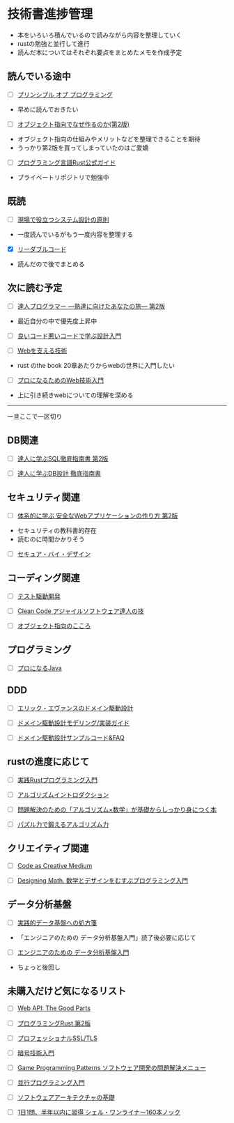 # 技術書進捗管理
- 本をいろいろ積んでいるので読みながら内容を整理していく
- rustの勉強と並行して進行
- 読んだ本についてはそれぞれ要点をまとめたメモを作成予定

## 読んでいる途中




- [ ] [プリンシプル オブ プログラミング](https://www.amazon.co.jp/%E3%83%97%E3%83%AA%E3%83%B3%E3%82%B7%E3%83%97%E3%83%AB-%E3%82%AA%E3%83%96-%E3%83%97%E3%83%AD%E3%82%B0%E3%83%A9%E3%83%9F%E3%83%B3%E3%82%B0-3%E5%B9%B4%E7%9B%AE%E3%81%BE%E3%81%A7%E3%81%AB%E8%BA%AB%E3%81%AB%E3%81%A4%E3%81%91%E3%81%9F%E3%81%84-%E4%B8%80%E7%94%9F%E5%BD%B9%E7%AB%8B%E3%81%A4101%E3%81%AE%E5%8E%9F%E7%90%86%E5%8E%9F%E5%89%87-ebook/dp/B071V7MY82/ref=sr_1_1?keywords=%E3%83%97%E3%83%AA%E3%83%B3%E3%82%B7%E3%83%97%E3%83%AB+%E3%82%AA%E3%83%96+%E3%83%97%E3%83%AD%E3%82%B0%E3%83%A9%E3%83%9F%E3%83%B3%E3%82%B0&qid=1647989010&s=books&sprefix=%E3%83%97%E3%83%AA%E3%83%B3%E3%82%B7%E3%83%97%E3%83%AB%2Cstripbooks%2C161&sr=1-1)

- 早めに読んでおきたい


- [ ] [オブジェクト指向でなぜ作るのか(第2版)](https://www.amazon.co.jp/%E3%82%AA%E3%83%96%E3%82%B8%E3%82%A7%E3%82%AF%E3%83%88%E6%8C%87%E5%90%91%E3%81%A7%E3%81%AA%E3%81%9C%E3%81%A4%E3%81%8F%E3%82%8B%E3%81%AE%E3%81%8B-%E7%AC%AC2%E7%89%88-%E5%B9%B3%E6%BE%A4-%E7%AB%A0/dp/4822284654)

- オブジェクト指向の仕組みやメリットなどを整理できることを期待
- うっかり第2版を買ってしまっていたのはご愛嬌




- [ ] [プログラミング言語Rust公式ガイド](https://www.amazon.co.jp/%E3%83%97%E3%83%AD%E3%82%B0%E3%83%A9%E3%83%9F%E3%83%B3%E3%82%B0%E8%A8%80%E8%AA%9ERust-%E5%85%AC%E5%BC%8F%E3%82%AC%E3%82%A4%E3%83%89-Steve-Klabnik/dp/4048930702/ref=sr_1_1?keywords=rust+%E5%85%AC%E5%BC%8F&qid=1647988405&sprefix=rust+kou%2Caps%2C227&sr=8-1)

- プライベートリポジトリで勉強中

## 既読
- [ ] [現場で役立つシステム設計の原則](https://www.amazon.co.jp/%E7%8F%BE%E5%A0%B4%E3%81%A7%E5%BD%B9%E7%AB%8B%E3%81%A4%E3%82%B7%E3%82%B9%E3%83%86%E3%83%A0%E8%A8%AD%E8%A8%88%E3%81%AE%E5%8E%9F%E5%89%87-%E5%A4%89%E6%9B%B4%E3%82%92%E6%A5%BD%E3%81%A7%E5%AE%89%E5%85%A8%E3%81%AB%E3%81%99%E3%82%8B%E3%82%AA%E3%83%96%E3%82%B8%E3%82%A7%E3%82%AF%E3%83%88%E6%8C%87%E5%90%91%E3%81%AE%E5%AE%9F%E8%B7%B5%E6%8A%80%E6%B3%95-%E5%A2%97%E7%94%B0-%E4%BA%A8/dp/477419087X/ref=sr_1_5?__mk_ja_JP=%E3%82%AB%E3%82%BF%E3%82%AB%E3%83%8A&crid=2TNQUXZLUV9QA&keywords=%E3%82%B7%E3%82%B9%E3%83%86%E3%83%A0%E8%A8%AD%E8%A8%88&qid=1647988479&sprefix=%E3%82%B7%E3%82%B9%E3%83%86%E3%83%A0%E8%A8%AD%E8%A8%88%2Caps%2C154&sr=8-5)

- 一度読んでいるがもう一度内容を整理する

- [x] [リーダブルコード](https://www.amazon.co.jp/%E3%83%AA%E3%83%BC%E3%83%80%E3%83%96%E3%83%AB%E3%82%B3%E3%83%BC%E3%83%89-%E2%80%95%E3%82%88%E3%82%8A%E8%89%AF%E3%81%84%E3%82%B3%E3%83%BC%E3%83%89%E3%82%92%E6%9B%B8%E3%81%8F%E3%81%9F%E3%82%81%E3%81%AE%E3%82%B7%E3%83%B3%E3%83%97%E3%83%AB%E3%81%A7%E5%AE%9F%E8%B7%B5%E7%9A%84%E3%81%AA%E3%83%86%E3%82%AF%E3%83%8B%E3%83%83%E3%82%AF-Theory-practice-Boswell/dp/4873115655/ref=pd_vtp_2/356-9707252-4285200?pd_rd_w=Nk8g8&pf_rd_p=949e26f5-c2ef-4c96-bfde-49d7614d0317&pf_rd_r=KTA9FV44R7G2N82Y5Q7F&pd_rd_r=6e749e5f-9ce3-4332-89b0-4216c9d61186&pd_rd_wg=3jWP8&pd_rd_i=4873115655&psc=1)

- 読んだので後でまとめる


## 次に読む予定

- [ ] [達人プログラマー ―熟達に向けたあなたの旅― 第2版](https://www.amazon.co.jp/%E9%81%94%E4%BA%BA%E3%83%97%E3%83%AD%E3%82%B0%E3%83%A9%E3%83%9E%E3%83%BC-%E7%AC%AC2%E7%89%88-%E7%86%9F%E9%81%94%E3%81%AB%E5%90%91%E3%81%91%E3%81%9F%E3%81%82%E3%81%AA%E3%81%9F%E3%81%AE%E6%97%85-David-Thomas/dp/4274226298/ref=tmm_hrd_swatch_0?_encoding=UTF8&qid=1648215883&sr=1-1)

- 最近自分の中で優先度上昇中


- [ ] [良いコード悪いコードで学ぶ設計入門](https://www.amazon.co.jp/%E8%89%AF%E3%81%84%E3%82%B3%E3%83%BC%E3%83%89-%E6%82%AA%E3%81%84%E3%82%B3%E3%83%BC%E3%83%89%E3%81%A7%E5%AD%A6%E3%81%B6%E8%A8%AD%E8%A8%88%E5%85%A5%E9%96%80-%E2%80%95%E4%BF%9D%E5%AE%88%E3%81%97%E3%82%84%E3%81%99%E3%81%84-%E6%88%90%E9%95%B7%E3%81%97%E7%B6%9A%E3%81%91%E3%82%8B%E3%82%B3%E3%83%BC%E3%83%89%E3%81%AE%E6%9B%B8%E3%81%8D%E6%96%B9-%E4%BB%99%E5%A1%B2/dp/4297127830)



- [ ] [Webを支える技術](https://www.amazon.co.jp/Web%E3%82%92%E6%94%AF%E3%81%88%E3%82%8B%E6%8A%80%E8%A1%93-HTTP%E3%80%81URI%E3%80%81HTML%E3%80%81%E3%81%9D%E3%81%97%E3%81%A6REST-WEB-PRESS-plus/dp/4774142042/ref=sr_1_1?keywords=web%E3%82%92%E6%94%AF%E3%81%88%E3%82%8B%E6%8A%80%E8%A1%93&qid=1647988641&sprefix=web%E3%82%92%2Caps%2C232&sr=8-1)

- rust のthe book 20章あたりからwebの世界に入門したい


- [ ] [プロになるためのWeb技術入門](https://www.amazon.co.jp/%E3%80%8C%E3%83%97%E3%83%AD%E3%81%AB%E3%81%AA%E3%82%8B%E3%81%9F%E3%82%81%E3%81%AEWeb%E6%8A%80%E8%A1%93%E5%85%A5%E9%96%80%E3%80%8D-%E2%80%95%E2%80%95%E3%81%AA%E3%81%9C%E3%80%81%E3%81%82%E3%81%AA%E3%81%9F%E3%81%AFWeb%E3%82%B7%E3%82%B9%E3%83%86%E3%83%A0%E3%82%92%E9%96%8B%E7%99%BA%E3%81%A7%E3%81%8D%E3%81%AA%E3%81%84%E3%81%AE%E3%81%8B-%E5%B0%8F%E6%A3%AE-%E8%A3%95%E4%BB%8B/dp/4774142352/ref=pd_vtp_4/356-9707252-4285200?pd_rd_w=wuH2i&pf_rd_p=949e26f5-c2ef-4c96-bfde-49d7614d0317&pf_rd_r=1VJ8B81HMWJ279TM2BCZ&pd_rd_r=2c9e3911-a115-4b1d-b1bf-61f5a754ade8&pd_rd_wg=IWAQj&pd_rd_i=4774142352&psc=1)

- 上に引き続きwebについての理解を深める



----
一旦ここで一区切り

## DB関連

- [ ] [達人に学ぶSQL徹底指南書 第2版](https://www.amazon.co.jp/%E9%81%94%E4%BA%BA%E3%81%AB%E5%AD%A6%E3%81%B6SQL%E5%BE%B9%E5%BA%95%E6%8C%87%E5%8D%97%E6%9B%B8-%E7%AC%AC2%E7%89%88-%E5%88%9D%E7%B4%9A%E8%80%85%E3%81%A7%E7%B5%82%E3%82%8F%E3%82%8A%E3%81%9F%E3%81%8F%E3%81%AA%E3%81%84%E3%81%82%E3%81%AA%E3%81%9F%E3%81%B8-CodeZine-BOOKS/dp/4798157821/ref=sr_1_1?keywords=%E9%81%94%E4%BA%BA%E3%81%AB%E5%AD%A6%E3%81%B6sql%E5%BE%B9%E5%BA%95%E6%8C%87%E5%8D%97%E6%9B%B8+%E7%AC%AC2%E7%89%88&qid=1648215611&s=books&sprefix=%E9%81%94%E4%BA%BA%E3%81%AB%2Cstripbooks%2C235&sr=1-1)


- [ ] [達人に学ぶDB設計 徹底指南書](https://www.amazon.co.jp/%E9%81%94%E4%BA%BA%E3%81%AB%E5%AD%A6%E3%81%B6DB%E8%A8%AD%E8%A8%88-%E5%BE%B9%E5%BA%95%E6%8C%87%E5%8D%97%E6%9B%B8-%E5%88%9D%E7%B4%9A%E8%80%85%E3%81%A7%E7%B5%82%E3%82%8F%E3%82%8A%E3%81%9F%E3%81%8F%E3%81%AA%E3%81%84%E3%81%82%E3%81%AA%E3%81%9F%E3%81%B8-%E3%83%9F%E3%83%83%E3%82%AF/dp/4798124702/ref=pd_bxgy_img_1/356-9707252-4285200?pd_rd_w=Yhg7m&pf_rd_p=020fee25-8ced-4191-bce3-27e7ce0c0e3b&pf_rd_r=AJXBRWN99CF0SW0KHF31&pd_rd_r=69432ea0-407a-4ef8-af78-95a235a733d4&pd_rd_wg=WfDVJ&pd_rd_i=4798124702&psc=1)





## セキュリティ関連

- [ ] [体系的に学ぶ 安全なWebアプリケーションの作り方 第2版](https://www.amazon.co.jp/%E4%BD%93%E7%B3%BB%E7%9A%84%E3%81%AB%E5%AD%A6%E3%81%B6-%E5%AE%89%E5%85%A8%E3%81%AAWeb%E3%82%A2%E3%83%97%E3%83%AA%E3%82%B1%E3%83%BC%E3%82%B7%E3%83%A7%E3%83%B3%E3%81%AE%E4%BD%9C%E3%82%8A%E6%96%B9-%E7%AC%AC2%E7%89%88-%E8%84%86%E5%BC%B1%E6%80%A7%E3%81%8C%E7%94%9F%E3%81%BE%E3%82%8C%E3%82%8B%E5%8E%9F%E7%90%86%E3%81%A8%E5%AF%BE%E7%AD%96%E3%81%AE%E5%AE%9F%E8%B7%B5-%E5%BE%B3%E4%B8%B8/dp/4797393165/ref=pd_vtp_4/356-9707252-4285200?pd_rd_w=EVnao&pf_rd_p=949e26f5-c2ef-4c96-bfde-49d7614d0317&pf_rd_r=04DRQ5V88F2E3Y2NYYGP&pd_rd_r=a1ed995d-fe85-4d75-bda2-63f29b652e3f&pd_rd_wg=4wIVU&pd_rd_i=4797393165&psc=1)

- セキュリティの教科書的存在
- 読むのに時間かかりそう


- [ ] [セキュア・バイ・デザイン](https://www.amazon.co.jp/%E3%82%BB%E3%82%AD%E3%83%A5%E3%82%A2%E3%83%BB%E3%83%90%E3%82%A4%E3%83%BB%E3%83%87%E3%82%B6%E3%82%A4%E3%83%B3-Dan-Bergh-Johnsson/dp/483997599X/ref=sr_1_1?keywords=%E3%82%BB%E3%82%AD%E3%83%A5%E3%82%A2%E3%83%90%E3%82%A4%E3%83%87%E3%82%B6%E3%82%A4%E3%83%B3&qid=1648215705&s=books&sprefix=%E3%82%BB%E3%82%AD%E3%83%A5%E3%82%A2%2Cstripbooks%2C163&sr=1-1)


## コーディング関連

- [ ] [テスト駆動開発](https://www.amazon.co.jp/%E3%83%86%E3%82%B9%E3%83%88%E9%A7%86%E5%8B%95%E9%96%8B%E7%99%BA-Kent-Beck/dp/4274217884/ref=tmm_pap_swatch_0?_encoding=UTF8&qid=&sr=)



- [ ] [Clean Code アジャイルソフトウェア達人の技](https://www.amazon.co.jp/Clean-Code-%E3%82%A2%E3%82%B8%E3%83%A3%E3%82%A4%E3%83%AB%E3%82%BD%E3%83%95%E3%83%88%E3%82%A6%E3%82%A7%E3%82%A2%E9%81%94%E4%BA%BA%E3%81%AE%E6%8A%80-Robert-C-Martin/dp/4048930591/ref=sr_1_1?keywords=clean+code&qid=1648215802&s=books&sprefix=clean%2Cstripbooks%2C223&sr=1-1)



- [ ] [オブジェクト指向のこころ](https://www.amazon.co.jp/%E3%82%AA%E3%83%96%E3%82%B8%E3%82%A7%E3%82%AF%E3%83%88%E6%8C%87%E5%90%91%E3%81%AE%E3%81%93%E3%81%93%E3%82%8D-SOFTWARE-PATTERNS-%E3%82%A2%E3%83%A9%E3%83%B3%E3%83%BB%E3%82%B7%E3%83%A3%E3%83%AD%E3%82%A6%E3%82%A7%E3%82%A4/dp/4621066048/ref=sr_1_1?keywords=%E3%82%AA%E3%83%96%E3%82%B8%E3%82%A7%E3%82%AF%E3%83%88%E6%8C%87%E5%90%91%E3%81%AE%E3%81%93%E3%81%93%E3%82%8D&qid=1648215839&s=books&sprefix=%E3%82%AA%E3%83%96%E3%82%B8%E3%82%A7%E3%82%AF%E3%83%88%2Cstripbooks%2C184&sr=1-1)






## プログラミング

- [ ] [プロになるJava](https://www.amazon.co.jp/%E3%83%97%E3%83%AD%E3%81%AB%E3%81%AA%E3%82%8BJava%E2%80%95%E4%BB%95%E4%BA%8B%E3%81%A7%E5%BF%85%E8%A6%81%E3%81%AA%E3%83%97%E3%83%AD%E3%82%B0%E3%83%A9%E3%83%9F%E3%83%B3%E3%82%B0%E3%81%AE%E7%9F%A5%E8%AD%98%E3%81%8C%E3%82%BC%E3%83%AD%E3%81%8B%E3%82%89%E8%BA%AB%E3%81%AB%E3%81%A4%E3%81%8F%E6%9C%80%E9%AB%98%E3%81%AE%E6%8C%87%E5%8D%97%E6%9B%B8-%E3%81%8D%E3%81%97%E3%81%A0-%E3%81%AA%E3%81%8A%E3%81%8D/dp/4297126850/ref=sr_1_1?crid=3LEY57LBWYUJW&keywords=%E3%83%97%E3%83%AD%E3%81%AB%E3%81%AA%E3%82%8Bjava&qid=1648250719&s=books&sprefix=puroni%2Cstripbooks%2C159&sr=1-1)


## DDD

- [ ] [エリック・エヴァンスのドメイン駆動設計](https://www.amazon.co.jp/%E3%82%A8%E3%83%AA%E3%83%83%E3%82%AF%E3%83%BB%E3%82%A8%E3%83%B4%E3%82%A1%E3%83%B3%E3%82%B9%E3%81%AE%E3%83%89%E3%83%A1%E3%82%A4%E3%83%B3%E9%A7%86%E5%8B%95%E8%A8%AD%E8%A8%88-Architects%E2%80%99Archive-%E3%82%BD%E3%83%95%E3%83%88%E3%82%A6%E3%82%A7%E3%82%A2%E9%96%8B%E7%99%BA%E3%81%AE%E5%AE%9F%E8%B7%B5-%E3%82%A8%E3%83%AA%E3%83%83%E3%82%AF%E3%83%BB%E3%82%A8%E3%83%B4%E3%82%A1%E3%83%B3%E3%82%B9/dp/4798121967/ref=tmm_other_meta_binding_swatch_0?_encoding=UTF8&qid=1648215935&sr=1-1)


- [ ] [ドメイン駆動設計モデリング/実装ガイド](https://little-hands.booth.pm/items/1835632)

- [ ] [ドメイン駆動設計サンプルコード&FAQ](https://little-hands.booth.pm/items/3363104)



## rustの進度に応じて

- [ ] [実践Rustプログラミング入門](https://www.amazon.co.jp/%E5%AE%9F%E8%B7%B5Rust%E3%83%97%E3%83%AD%E3%82%B0%E3%83%A9%E3%83%9F%E3%83%B3%E3%82%B0%E5%85%A5%E9%96%80-%E5%88%9D%E7%94%B0-%E7%9B%B4%E4%B9%9F/dp/4798061700/ref=tmm_hrd_swatch_0?_encoding=UTF8&qid=1648216000&sr=1-2)


- [ ] [アルゴリズムイントロダクション](https://www.amazon.co.jp/%E3%82%A2%E3%83%AB%E3%82%B4%E3%83%AA%E3%82%BA%E3%83%A0%E3%82%A4%E3%83%B3%E3%83%88%E3%83%AD%E3%83%80%E3%82%AF%E3%82%B7%E3%83%A7%E3%83%B3-%E7%AC%AC3%E7%89%88-%E7%B7%8F%E5%90%88%E7%89%88-%E4%B8%96%E7%95%8C%E6%A8%99%E6%BA%96MIT%E6%95%99%E7%A7%91%E6%9B%B8-%E3%82%B3%E3%83%AB%E3%83%A1%E3%83%B3/dp/476490408X/ref=tmm_other_meta_binding_swatch_0?_encoding=UTF8&qid=1648250810&sr=1-4)


- [ ] [問題解決のための「アルゴリズム×数学」が基礎からしっかり身につく本](https://www.amazon.co.jp/dp/4297125218/?coliid=I3092T3NHTQQXG&colid=2FFL2FFEVSLY3&psc=1&ref_=lv_ov_lig_dp_it)


- [ ] [パズル力で鍛えるアルゴリズム力](https://www.amazon.co.jp/%E3%83%91%E3%82%BA%E3%83%AB%E3%81%A7%E9%8D%9B%E3%81%88%E3%82%8B%E3%82%A2%E3%83%AB%E3%82%B4%E3%83%AA%E3%82%BA%E3%83%A0%E5%8A%9B-%E5%A4%A7%E6%A7%BB-%E5%85%BC%E8%B3%87/dp/4297126796/ref=tmm_pap_swatch_0?_encoding=UTF8&qid=&sr=)


## クリエイティブ関連

- [ ] [Code as Creative Medium](https://www.amazon.co.jp/Code-Creative-Medium-%E3%82%B3%E3%83%BC%E3%83%89%E3%83%BB%E3%82%A2%E3%82%BA%E3%83%BB%E3%82%AF%E3%83%AA%E3%82%A8%E3%82%A4%E3%83%86%E3%82%A3%E3%83%96%E3%83%BB%E3%83%A1%E3%83%87%E3%82%A3%E3%82%A6%E3%83%A0-%E5%89%B5%E9%80%A0%E7%9A%84%E3%81%AA%E3%83%97%E3%83%AD%E3%82%B0%E3%83%A9%E3%83%9F%E3%83%B3%E3%82%B0%E6%95%99%E8%82%B2%E3%81%AE%E3%81%9F%E3%82%81%E3%81%AE%E5%AE%9F%E8%B7%B5%E3%82%AC%E3%82%A4%E3%83%89%E3%83%96%E3%83%83%E3%82%AF/dp/4802510128/ref=sr_1_1?keywords=code+as+creative+medium&qid=1648216052&s=books&sprefix=code+as+%2Cstripbooks%2C182&sr=1-1)



- [ ] [Designing Math. 数学とデザインをむすぶプログラミング入門](https://www.amazon.co.jp/Designing-Math-%E6%95%B0%E5%AD%A6%E3%81%A8%E3%83%87%E3%82%B6%E3%82%A4%E3%83%B3%E3%82%92%E3%82%80%E3%81%99%E3%81%B6%E3%83%97%E3%83%AD%E3%82%B0%E3%83%A9%E3%83%9F%E3%83%B3%E3%82%B0%E5%85%A5%E9%96%80-%E5%8F%A4%E5%A0%85%E7%9C%9F%E5%BD%A6/dp/4802512198/ref=pd_bxgy_img_1/356-9707252-4285200?pd_rd_w=TMO1A&pf_rd_p=020fee25-8ced-4191-bce3-27e7ce0c0e3b&pf_rd_r=473P7VH20T7FPVEPK6F5&pd_rd_r=2dc9be79-32da-407f-95f8-71c9e34da377&pd_rd_wg=W2NQH&pd_rd_i=4802512198&psc=1)


## データ分析基盤

- [ ] [実践的データ基盤への処方箋](https://www.amazon.co.jp/%E5%AE%9F%E8%B7%B5%E7%9A%84%E3%83%87%E3%83%BC%E3%82%BF%E5%9F%BA%E7%9B%A4%E3%81%B8%E3%81%AE%E5%87%A6%E6%96%B9%E7%AE%8B%E3%80%9C-%E3%83%93%E3%82%B8%E3%83%8D%E3%82%B9%E4%BE%A1%E5%80%A4%E5%89%B5%E5%87%BA%E3%81%AE%E3%81%9F%E3%82%81%E3%81%AE%E3%83%87%E3%83%BC%E3%82%BF%E3%83%BB%E3%82%B7%E3%82%B9%E3%83%86%E3%83%A0%E3%83%BB%E3%83%92%E3%83%88%E3%81%AE%E3%83%8E%E3%82%A6%E3%83%8F%E3%82%A6-%E3%82%86%E3%81%9A%E3%81%9F%E3%81%9D/dp/4297124459/ref=pd_vtp_1/356-9707252-4285200?pd_rd_w=6dqGQ&pf_rd_p=949e26f5-c2ef-4c96-bfde-49d7614d0317&pf_rd_r=B3711VW9YSWPQN01RYKP&pd_rd_r=e426d53b-c4c9-4d31-a01c-f92f596ba96e&pd_rd_wg=gb3h3&pd_rd_i=4297124459&psc=1)

- 「エンジニアのための データ分析基盤入門」読了後必要に応じて


- [ ] [エンジニアのための データ分析基盤入門](https://www.amazon.co.jp/%E3%82%A8%E3%83%B3%E3%82%B8%E3%83%8B%E3%82%A2%E3%81%AE%E3%81%9F%E3%82%81%E3%81%AE-%E3%83%87%E3%83%BC%E3%82%BF%E5%88%86%E6%9E%90%E5%9F%BA%E7%9B%A4%E5%85%A5%E9%96%80-%E3%83%87%E3%83%BC%E3%82%BF%E6%B4%BB%E7%94%A8%E3%82%92%E4%BF%83%E9%80%B2%E3%81%99%E3%82%8B-%E3%83%97%E3%83%A9%E3%83%83%E3%83%88%E3%83%95%E3%82%A9%E3%83%BC%E3%83%A0-%E3%83%87%E3%83%BC%E3%82%BF%E5%93%81%E8%B3%AA%E3%81%AE%E8%80%83%E3%81%88%E6%96%B9/dp/4297127245/ref=sr_1_3?__mk_ja_JP=%E3%82%AB%E3%82%BF%E3%82%AB%E3%83%8A&crid=3J4UUELSXXTY3&keywords=%E3%83%87%E3%83%BC%E3%82%BF%E5%88%86%E6%9E%90%E5%9F%BA%E7%9B%A4&qid=1648215372&s=books&sprefix=%E3%83%87%E3%83%BC%E3%82%BF%E5%88%86%E6%9E%90%E5%9F%BA%E7%9B%A4%2Cstripbooks%2C180&sr=1-3)

- ちょっと後回し



## 未購入だけど気になるリスト

- [ ] [Web API: The Good Parts](https://www.amazon.co.jp/Web-API-Parts-%E6%B0%B4%E9%87%8E-%E8%B2%B4%E6%98%8E/dp/4873116864/ref=sr_1_2?__mk_ja_JP=%E3%82%AB%E3%82%BF%E3%82%AB%E3%83%8A&crid=1J3VESV3OF6R5&keywords=web+api&qid=1648216161&s=books&sprefix=web+api%2Cstripbooks%2C190&sr=1-2)

- [ ] [プログラミングRust 第2版](https://www.amazon.co.jp/dp/4873119782/?coliid=I23ZL8UC9JDKD4&colid=2FFL2FFEVSLY3&psc=1&ref_=lv_ov_lig_dp_it)

- [ ] [プロフェッショナルSSL/TLS](https://www.amazon.co.jp/dp/4908686009/?coliid=I1U4FJ3ID6BIX&colid=2FFL2FFEVSLY3&psc=1&ref_=lv_ov_lig_dp_it)

- [ ] [暗号技術入門](https://www.amazon.co.jp/dp/4797382228/?coliid=I2SRXURFRGWX31&colid=2FFL2FFEVSLY3&psc=1&ref_=lv_ov_lig_dp_it)

- [ ] [Game Programming Patterns ソフトウェア開発の問題解決メニュー](https://www.amazon.co.jp/dp/4844338900/?coliid=ICS91NSB5ZMVK&colid=2FFL2FFEVSLY3&psc=1&ref_=lv_ov_lig_dp_it)

- [ ] [並行プログラミング入門](https://www.amazon.co.jp/dp/4873119596/?coliid=I2PRIANA9A1SOC&colid=2FFL2FFEVSLY3&psc=1&ref_=lv_ov_lig_dp_it)

- [ ] [ソフトウェアアーキテクチャの基礎](https://www.amazon.co.jp/dp/4873119820/?coliid=I1ICJE0PVVODIB&colid=2FFL2FFEVSLY3&psc=1&ref_=lv_ov_lig_dp_it)

- [ ] [1日1問、半年以内に習得 シェル・ワンライナー160本ノック](https://www.amazon.co.jp/dp/4297122677/?coliid=I15VQYH1VV4E5A&colid=2FFL2FFEVSLY3&psc=1&ref_=lv_ov_lig_dp_it)
